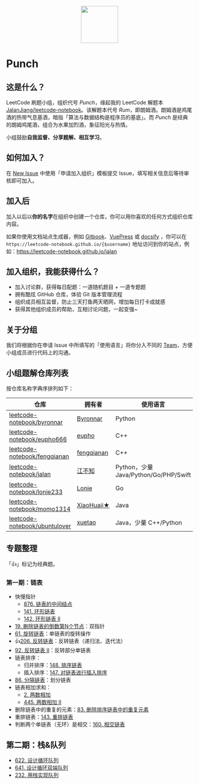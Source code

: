 <p align="center"><img width="100px" src="https://www.easyicon.net/api/resizeApi.php?id=1211491&size=128"></p>

# Punch

## 这是什么？

LeetCode 刷题小组，组织代号 *Punch*，缘起我的 LeetCode 解题本 [JalanJiang/leetcode-notebook](https://github.com/JalanJiang/leetcode-notebook)。该解题本代号 *Rum*，即朗姆酒。朗姆酒是鸡尾酒的热带气息基酒，暗指「算法与数据结构是程序员的基底」。而 *Punch* 是经典的朗姆鸡尾酒，组合为水果加烈酒，象征阳光与热情。

小组鼓励**自我监督、分享题解、相互学习**。

## 如何加入？

在 [New Issue](https://github.com/leetcode-notebook/leetcode-notebook.github.io/issues/new/choose) 中使用「申请加入组织」模板提交 Issue，填写相关信息后等待审核即可加入。

## 加入后

加入以后以**你的名字**在组织中创建一个仓库，你可以用你喜欢的任何方式组织仓库内容。

如果你使用文档站点生成器，例如 [Gitbook](https://www.gitbook.com/)、[VuePress](https://github.com/vuejs/vuepress) 或 [docsify](https://docsify.js.org/#/) ，你可以在 `https://leetcode-notebook.github.io/{$username}` 地址访问到你的站点，例如：https://leetcode-notebook.github.io/jalan

## 加入组织，我能获得什么？

- 加入讨论群，获得每日配题：一道随机题目 + 一道专题题
- 拥有酷炫 GitHub 仓库，体验 Git 版本管理流程
- 组织成员相互监督，防止三天打鱼两天晒网，增加每日打卡成就感
- 获得其他组织成员的帮助，互相讨论问题，一起变强~

## 关于分组

我们将根据你在申请 Issue 中所填写的「使用语言」将你分入不同的 [Team](https://github.com/orgs/leetcode-notebook/teams)，方便小组成员进行代码上的沟通。

## 小组题解仓库列表

按仓库名称字典序排列如下：

| 仓库 | 拥有者 | 使用语言 |
| ---- | ---- | ---- |
| [leetcode-notebook/byronnar](https://github.com/leetcode-notebook/byronnar) | [Byronnar](https://github.com/Byronnar) | Python |
| [leetcode-notebook/eupho666](https://github.com/leetcode-notebook/eupho666) | [eupho](https://github.com/eupho666) | C++ |
| [leetcode-notebook/fengqianan](https://github.com/leetcode-notebook/fengqianan) | [fengqianan](https://github.com/fengqianan) | C++ |
| [leetcode-notebook/jalan](https://github.com/leetcode-notebook/jalan) | [江不知](https://github.com/JalanJiang) | Python，少量 Java/Python/Go/PHP/Swift
| [leetcode-notebook/lonie233](https://github.com/leetcode-notebook/lonie233) | [Lonie](https://github.com/loniecc) | Go |
| [leetcode-notebook/momo1314](https://github.com/leetcode-notebook/momo1314) | [XiaoHuaji★](https://github.com/momo1314) | Java |
| [leetcode-notebook/ubuntulover](https://github.com/leetcode-notebook/ubuntulover) | [xuetao](https://github.com/UbuntuLover) | Java，少量 C++/Python |


## 专题整理

「👍」标记为经典题。

### 第一期：链表

- 快慢指针
  - [876. 链表的中间结点](https://leetcode-cn.com/problems/middle-of-the-linked-list/)
  - [141. 环形链表](https://leetcode-cn.com/problems/linked-list-cycle/)
  - [142. 环形链表 II](https://leetcode-cn.com/problems/linked-list-cycle-ii/)
- [19. 删除链表的倒数第N个节点](https://leetcode-cn.com/problems/remove-nth-node-from-end-of-list/)：双指针
- [61. 旋转链表](https://leetcode-cn.com/problems/rotate-list/solution/chuan-zhen-yin-xian-by-liweiwei1419/)：单链表的旋转操作
- 👍[206. 反转链表](https://leetcode-cn.com/problems/reverse-linked-list/)：反转链表（递归法、迭代法） 
- [92. 反转链表 II](https://leetcode-cn.com/problems/reverse-linked-list-ii/)：反转部分单链表
- 链表排序：
  - 归并排序：[148. 排序链表](https://leetcode-cn.com/problems/sort-list/)
  - 插入排序：[147. 对链表进行插入排序](https://leetcode-cn.com/problems/insertion-sort-list/)
- [86. 分隔链表](https://leetcode-cn.com/problems/partition-list/)：划分链表
- 链表相加求和：
  - [2. 两数相加](https://leetcode-cn.com/problems/add-two-numbers/)
  - [445. 两数相加 II](https://leetcode-cn.com/problems/add-two-numbers-ii/)
- 删除链表中的重复的元素：[83. 删除排序链表中的重复元素](https://leetcode-cn.com/problems/remove-duplicates-from-sorted-list/)
- 重排链表：[143. 重排链表](https://leetcode-cn.com/problems/reorder-list/)
- 判断两个单链表（无环）是相交：[160. 相交链表](https://leetcode-cn.com/problems/intersection-of-two-linked-lists/)

## 第二期：栈&队列

- [622. 设计循环队列](https://leetcode-cn.com/problems/design-circular-queue/)
- [641. 设计循环双端队列](https://leetcode-cn.com/problems/design-circular-deque/)
- [232. 用栈实现队列](https://leetcode-cn.com/problems/implement-queue-using-stacks/)